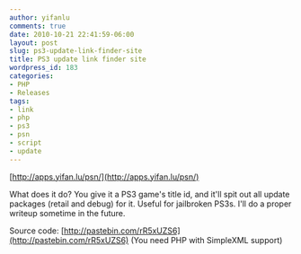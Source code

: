 ```yaml
---
author: yifanlu
comments: true
date: 2010-10-21 22:41:59-06:00
layout: post
slug: ps3-update-link-finder-site
title: PS3 update link finder site
wordpress_id: 183
categories:
- PHP
- Releases
tags:
- link
- php
- ps3
- psn
- script
- update
---
```


[http://apps.yifan.lu/psn/](http://apps.yifan.lu/psn/)

What does it do? You give it a PS3 game's title id, and it'll spit out all update packages (retail and debug) for it. Useful for jailbroken PS3s. I'll do a proper writeup sometime in the future.

Source code: [http://pastebin.com/rR5xUZS6](http://pastebin.com/rR5xUZS6)
(You need PHP with SimpleXML support)
